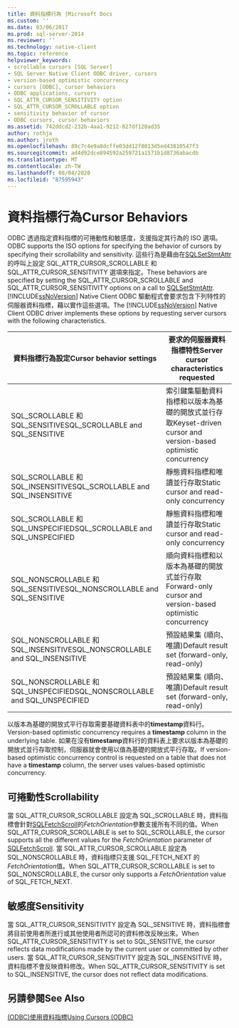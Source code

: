 ```yaml
---
title: 資料指標行為 |Microsoft Docs
ms.custom: ''
ms.date: 03/06/2017
ms.prod: sql-server-2014
ms.reviewer: ''
ms.technology: native-client
ms.topic: reference
helpviewer_keywords:
- scrollable cursors [SQL Server]
- SQL Server Native Client ODBC driver, cursors
- version-based optimistic concurrency
- cursors [ODBC], cursor behaviors
- ODBC applications, cursors
- SQL_ATTR_CURSOR_SENSITIVITY option
- SQL_ATTR_CURSOR_SCROLLABLE option
- sensitivity behavior of cursor
- ODBC cursors, cursor behaviors
ms.assetid: 742ddcd2-232b-4aa1-9212-027df120ad35
author: rothja
ms.author: jroth
ms.openlocfilehash: 89c7c4e9a8dcffe03dd12f8013d5ed43810547f3
ms.sourcegitcommit: ad4d92dce894592a259721a1571b1d8736abacdb
ms.translationtype: MT
ms.contentlocale: zh-TW
ms.lasthandoff: 08/04/2020
ms.locfileid: "87595943"
---
```

# <a name="cursor-behaviors"></a><span data-ttu-id="799fe-102">資料指標行為</span><span class="sxs-lookup"><span data-stu-id="799fe-102">Cursor Behaviors</span></span>
  <span data-ttu-id="799fe-103">ODBC 透過指定資料指標的可捲動性和敏感度，支援指定其行為的 ISO 選項。</span><span class="sxs-lookup"><span data-stu-id="799fe-103">ODBC supports the ISO options for specifying the behavior of cursors by specifying their scrollability and sensitivity.</span></span> <span data-ttu-id="799fe-104">這些行為是藉由在[SQLSetStmtAttr](../native-client-odbc-api/sqlsetstmtattr.md)的呼叫上設定 SQL_ATTR_CURSOR_SCROLLABLE 和 SQL_ATTR_CURSOR_SENSITIVITY 選項來指定。</span><span class="sxs-lookup"><span data-stu-id="799fe-104">These behaviors are specified by setting the SQL_ATTR_CURSOR_SCROLLABLE and SQL_ATTR_CURSOR_SENSITIVITY options on a call to [SQLSetStmtAttr](../native-client-odbc-api/sqlsetstmtattr.md).</span></span> <span data-ttu-id="799fe-105">[!INCLUDE[ssNoVersion](../../includes/ssnoversion-md.md)] Native Client ODBC 驅動程式會要求包含下列特性的伺服器資料指標，藉以實作這些選項。</span><span class="sxs-lookup"><span data-stu-id="799fe-105">The [!INCLUDE[ssNoVersion](../../includes/ssnoversion-md.md)] Native Client ODBC driver implements these options by requesting server cursors with the following characteristics.</span></span>  
  
|<span data-ttu-id="799fe-106">資料指標行為設定</span><span class="sxs-lookup"><span data-stu-id="799fe-106">Cursor behavior settings</span></span>|<span data-ttu-id="799fe-107">要求的伺服器資料指標特性</span><span class="sxs-lookup"><span data-stu-id="799fe-107">Server cursor characteristics requested</span></span>|  
|------------------------------|---------------------------------------------|  
|<span data-ttu-id="799fe-108">SQL_SCROLLABLE 和 SQL_SENSITIVE</span><span class="sxs-lookup"><span data-stu-id="799fe-108">SQL_SCROLLABLE and SQL_SENSITIVE</span></span>|<span data-ttu-id="799fe-109">索引鍵集驅動資料指標和以版本為基礎的開放式並行存取</span><span class="sxs-lookup"><span data-stu-id="799fe-109">Keyset-driven cursor and version-based optimistic concurrency</span></span>|  
|<span data-ttu-id="799fe-110">SQL_SCROLLABLE 和 SQL_INSENSITIVE</span><span class="sxs-lookup"><span data-stu-id="799fe-110">SQL_SCROLLABLE and SQL_INSENSITIVE</span></span>|<span data-ttu-id="799fe-111">靜態資料指標和唯讀並行存取</span><span class="sxs-lookup"><span data-stu-id="799fe-111">Static cursor and read-only concurrency</span></span>|  
|<span data-ttu-id="799fe-112">SQL_SCROLLABLE 和 SQL_UNSPECIFIED</span><span class="sxs-lookup"><span data-stu-id="799fe-112">SQL_SCROLLABLE and SQL_UNSPECIFIED</span></span>|<span data-ttu-id="799fe-113">靜態資料指標和唯讀並行存取</span><span class="sxs-lookup"><span data-stu-id="799fe-113">Static cursor and read-only concurrency</span></span>|  
|<span data-ttu-id="799fe-114">SQL_NONSCROLLABLE 和 SQL_SENSITIVE</span><span class="sxs-lookup"><span data-stu-id="799fe-114">SQL_NONSCROLLABLE and SQL_SENSITIVE</span></span>|<span data-ttu-id="799fe-115">順向資料指標和以版本為基礎的開放式並行存取</span><span class="sxs-lookup"><span data-stu-id="799fe-115">Forward-only cursor and version-based optimistic concurrency</span></span>|  
|<span data-ttu-id="799fe-116">SQL_NONSCROLLABLE 和 SQL_INSENSITIVE</span><span class="sxs-lookup"><span data-stu-id="799fe-116">SQL_NONSCROLLABLE and SQL_INSENSITIVE</span></span>|<span data-ttu-id="799fe-117">預設結果集 (順向、唯讀)</span><span class="sxs-lookup"><span data-stu-id="799fe-117">Default result set (forward-only, read-only)</span></span>|  
|<span data-ttu-id="799fe-118">SQL_NONSCROLLABLE 和 SQL_UNSPECIFIED</span><span class="sxs-lookup"><span data-stu-id="799fe-118">SQL_NONSCROLLABLE and SQL_UNSPECIFIED</span></span>|<span data-ttu-id="799fe-119">預設結果集 (順向、唯讀)</span><span class="sxs-lookup"><span data-stu-id="799fe-119">Default result set (forward-only, read-only)</span></span>|  
  
 <span data-ttu-id="799fe-120">以版本為基礎的開放式平行存取需要基礎資料表中的**timestamp**資料行。</span><span class="sxs-lookup"><span data-stu-id="799fe-120">Version-based optimistic concurrency requires a **timestamp** column in the underlying table.</span></span> <span data-ttu-id="799fe-121">如果在沒有**timestamp**資料行的資料表上要求以版本為基礎的開放式並行存取控制，伺服器就會使用以值為基礎的開放式平行存取。</span><span class="sxs-lookup"><span data-stu-id="799fe-121">If version-based optimistic concurrency control is requested on a table that does not have a **timestamp** column, the server uses values-based optimistic concurrency.</span></span>  
  
## <a name="scrollability"></a><span data-ttu-id="799fe-122">可捲動性</span><span class="sxs-lookup"><span data-stu-id="799fe-122">Scrollability</span></span>  
 <span data-ttu-id="799fe-123">當 SQL_ATTR_CURSOR_SCROLLABLE 設定為 SQL_SCROLLABLE 時，資料指標會針對[SQLFetchScroll](../native-client-odbc-api/sqlfetchscroll.md)的*FetchOrientation*參數支援所有不同的值。</span><span class="sxs-lookup"><span data-stu-id="799fe-123">When SQL_ATTR_CURSOR_SCROLLABLE is set to SQL_SCROLLABLE, the cursor supports all the different values for the *FetchOrientation* parameter of [SQLFetchScroll](../native-client-odbc-api/sqlfetchscroll.md).</span></span> <span data-ttu-id="799fe-124">當 SQL_ATTR_CURSOR_SCROLLABLE 設定為 SQL_NONSCROLLABLE 時，資料指標只支援 SQL_FETCH_NEXT 的*FetchOrientation*值。</span><span class="sxs-lookup"><span data-stu-id="799fe-124">When SQL_ATTR_CURSOR_SCROLLABLE is set to SQL_NONSCROLLABLE, the cursor only supports a *FetchOrientation* value of SQL_FETCH_NEXT.</span></span>  
  
## <a name="sensitivity"></a><span data-ttu-id="799fe-125">敏感度</span><span class="sxs-lookup"><span data-stu-id="799fe-125">Sensitivity</span></span>  
 <span data-ttu-id="799fe-126">當 SQL_ATTR_CURSOR_SENSITIVITY 設定為 SQL_SENSITIVE 時，資料指標會將目前使用者所進行或其他使用者所認可的資料修改反映出來。</span><span class="sxs-lookup"><span data-stu-id="799fe-126">When SQL_ATTR_CURSOR_SENSITIVITY is set to SQL_SENSITIVE, the cursor reflects data modifications made by the current user or committed by other users.</span></span> <span data-ttu-id="799fe-127">當 SQL_ATTR_CURSOR_SENSITIVITY 設定為 SQL_INSENSITIVE 時，資料指標不會反映資料修改。</span><span class="sxs-lookup"><span data-stu-id="799fe-127">When SQL_ATTR_CURSOR_SENSITIVITY is set to SQL_INSENSITIVE, the cursor does not reflect data modifications.</span></span>  
  
## <a name="see-also"></a><span data-ttu-id="799fe-128">另請參閱</span><span class="sxs-lookup"><span data-stu-id="799fe-128">See Also</span></span>  
 [<span data-ttu-id="799fe-129">&#40;ODBC&#41;使用資料指標</span><span class="sxs-lookup"><span data-stu-id="799fe-129">Using Cursors &#40;ODBC&#41;</span></span>](using-cursors-odbc.md)  
  
  
